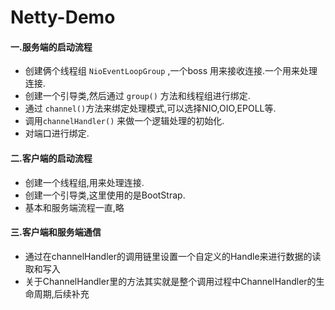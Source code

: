 # Netty-Demo

#### 一.服务端的启动流程

   * 创建俩个线程组 `NioEventLoopGroup` ,一个boss 用来接收连接.一个用来处理连接.
   * 创建一个引导类,然后通过 `group()` 方法和线程组进行绑定.
   * 通过  `channel()`方法来绑定处理模式,可以选择NIO,OIO,EPOLL等.
   * 调用`channelHandler()` 来做一个逻辑处理的初始化.
   * 对端口进行绑定.

#### 二.客户端的启动流程

   * 创建一个线程组,用来处理连接.
   * 创建一个引导类,这里使用的是BootStrap.
   * 基本和服务端流程一直,略

#### 三.客户端和服务端通信

   * 通过在channelHandler的调用链里设置一个自定义的Handle来进行数据的读取和写入
   * 关于ChannelHandler里的方法其实就是整个调用过程中ChannelHandler的生命周期,后续补充

